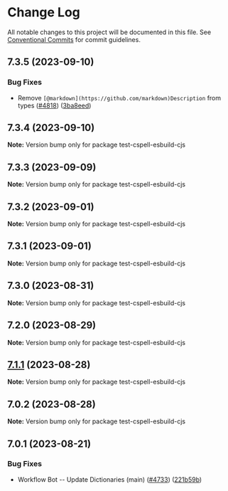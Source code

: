 # Change Log

All notable changes to this project will be documented in this file.
See [Conventional Commits](https://conventionalcommits.org) for commit guidelines.

## 7.3.5 (2023-09-10)

### Bug Fixes

* Remove `[@markdown](https://github.com/markdown)Description` from types ([#4818](https://github.com/streetsidesoftware/cspell/issues/4818)) ([3ba8eed](https://github.com/streetsidesoftware/cspell/commit/3ba8eed8588aafa3dcb401acb96e4fdc82811d24))

## 7.3.4 (2023-09-10)

**Note:** Version bump only for package test-cspell-esbuild-cjs

## 7.3.3 (2023-09-09)

**Note:** Version bump only for package test-cspell-esbuild-cjs

## 7.3.2 (2023-09-01)

**Note:** Version bump only for package test-cspell-esbuild-cjs

## 7.3.1 (2023-09-01)

**Note:** Version bump only for package test-cspell-esbuild-cjs

## 7.3.0 (2023-08-31)

**Note:** Version bump only for package test-cspell-esbuild-cjs

## 7.2.0 (2023-08-29)

**Note:** Version bump only for package test-cspell-esbuild-cjs

## [7.1.1](https://github.com/streetsidesoftware/cspell/compare/v7.1.0...v7.1.1) (2023-08-28)

**Note:** Version bump only for package test-cspell-esbuild-cjs

## 7.0.2 (2023-08-28)

**Note:** Version bump only for package test-cspell-esbuild-cjs

## 7.0.1 (2023-08-21)

### Bug Fixes

* Workflow Bot -- Update Dictionaries (main) ([#4733](https://github.com/streetsidesoftware/cspell/issues/4733)) ([221b59b](https://github.com/streetsidesoftware/cspell/commit/221b59bfe726a3b1fe5f9dcbdef6632983ebebeb))

